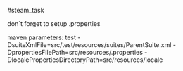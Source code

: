 #steam_task

don`t forget to setup .properties

maven parameters:
test -DsuiteXmlFile=src/test/resources/suites/ParentSuite.xml -DpropertiesFilePath=src/resources/.properties -DlocalePropertiesDirectoryPath=src/resources/locale